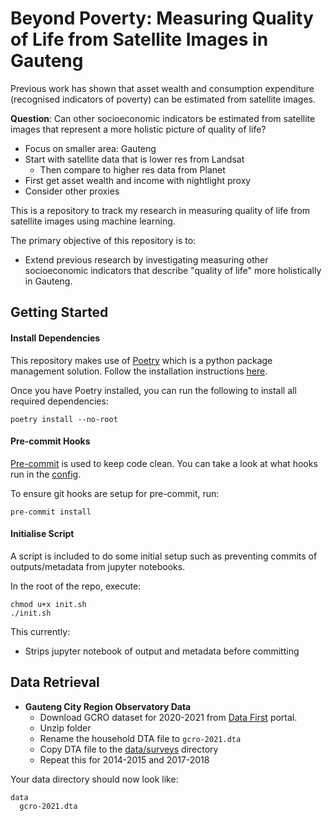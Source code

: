 # Beyond Poverty: Measuring Quality of Life from Satellite Images in Gauteng
Previous work has shown that asset wealth and consumption expenditure (recognised indicators of poverty) can be estimated from satellite images.

**Question**: Can other socioeconomic indicators be estimated from satellite images that represent a more holistic picture of quality of life?

- Focus on smaller area: Gauteng
- Start with satellite data that is lower res from Landsat
  - Then compare to higher res data from Planet
- First get asset wealth and income with nightlight proxy
- Consider other proxies

This is a repository to track my research in measuring quality of life from satellite images using machine learning.

The primary objective of this repository is to:
- Extend previous research by investigating measuring other socioeconomic indicators that describe "quality of life" more holistically in Gauteng.

## Getting Started
#### Install Dependencies
This repository makes use of [Poetry](https://python-poetry.org/) which is a python package management solution. Follow the installation instructions [here](https://python-poetry.org/docs/#installation).

Once you have Poetry installed, you can run the following to install all required dependencies:
```shell
poetry install --no-root
```

#### Pre-commit Hooks
[Pre-commit](https://pre-commit.com/) is used to keep code clean. You can take a look at what hooks run in the [config](./.pre-commit-config.yaml).

To ensure git hooks are setup for pre-commit, run:
```shell
pre-commit install
```


#### Initialise Script
A script is included to do some initial setup such as preventing commits of outputs/metadata from jupyter notebooks.

In the root of the repo, execute:
```shell
chmod u+x init.sh
./init.sh
```
This currently:
- Strips jupyter notebook of output and metadata before committing



## Data Retrieval
- **Gauteng City Region Observatory Data**
  - Download GCRO dataset for 2020-2021 from [Data First](https://www.datafirst.uct.ac.za/dataportal/index.php/catalog/874) portal.
  - Unzip folder
  - Rename the household DTA file to `gcro-2021.dta`
  - Copy DTA file to the [data/surveys](data/surveys) directory
  - Repeat this for 2014-2015 and 2017-2018

Your data directory should now look like:
```
data
  gcro-2021.dta
```


[//]: # (TODO: Add years for dataset)
[//]: # (TODO: Add .env configuration)
